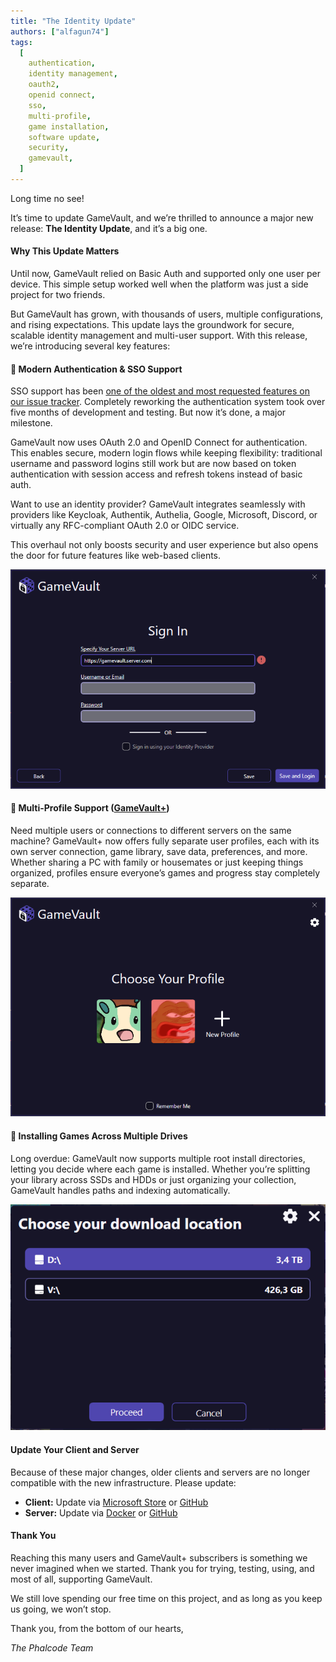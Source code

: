 ```yaml
---
title: "The Identity Update"
authors: ["alfagun74"]
tags:
  [
    authentication,
    identity management,
    oauth2,
    openid connect,
    sso,
    multi-profile,
    game installation,
    software update,
    security,
    gamevault,
  ]
---
```


Long time no see!

It’s time to update GameVault, and we’re thrilled to announce a major new release: **The Identity Update**, and it’s a big one.

<!-- truncate -->

#### Why This Update Matters

Until now, GameVault relied on Basic Auth and supported only one user per device. This simple setup worked well when the platform was just a side project for two friends.

But GameVault has grown, with thousands of users, multiple configurations, and rising expectations. This update lays the groundwork for secure, scalable identity management and multi-user support. With this release, we’re introducing several key features:

#### 🔐 Modern Authentication & SSO Support

SSO support has been [one of the oldest and most requested features on our issue tracker](https://github.com/Phalcode/gamevault-backend/issues/6). Completely reworking the authentication system took over five months of development and testing. But now it’s done, a major milestone.

GameVault now uses OAuth 2.0 and OpenID Connect for authentication. This enables secure, modern login flows while keeping flexibility: traditional username and password logins still work but are now based on token authentication with session access and refresh tokens instead of basic auth.

Want to use an identity provider? GameVault integrates seamlessly with providers like Keycloak, Authentik, Authelia, Google, Microsoft, Discord, or virtually any RFC-compliant OAuth 2.0 or OIDC service.

This overhaul not only boosts security and user experience but also opens the door for future features like web-based clients.

![New Login Window](1.png)

#### 👥 Multi-Profile Support ([GameVault+](https://gamevau.lt/gamevault-plus))

Need multiple users or connections to different servers on the same machine? GameVault+ now offers fully separate user profiles, each with its own server connection, game library, save data, preferences, and more. Whether sharing a PC with family or housemates or just keeping things organized, profiles ensure everyone’s games and progress stay completely separate.

![New Profile Window](2.png)

#### 💾 Installing Games Across Multiple Drives

Long overdue: GameVault now supports multiple root install directories, letting you decide where each game is installed. Whether you’re splitting your library across SSDs and HDDs or just organizing your collection, GameVault handles paths and indexing automatically.

![New Storage Selector](3.png)

#### Update Your Client and Server

Because of these major changes, older clients and servers are no longer compatible with the new infrastructure. Please update:

- **Client:** Update via [Microsoft Store](https://apps.microsoft.com/store/detail/gamevault/9PCKDV76GL75) or [GitHub](https://github.com/Phalcode/gamevault-app/releases)
- **Server:** Update via [Docker](https://hub.docker.com/r/phalcode/gamevault-backend) or [GitHub](https://github.com/Phalcode/gamevault-backend)

#### Thank You

Reaching this many users and GameVault+ subscribers is something we never imagined when we started. Thank you for trying, testing, using, and most of all, supporting GameVault.

We still love spending our free time on this project, and as long as you keep us going, we won’t stop.

Thank you, from the bottom of our hearts,

_The Phalcode Team_
